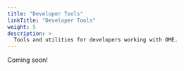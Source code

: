 ```yaml
---
title: "Developer Tools"
linkTitle: "Developer Tools"
weight: 5
description: >
  Tools and utilities for developers working with OME.
---
```


Coming soon!